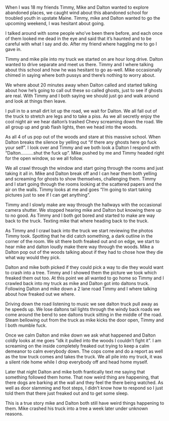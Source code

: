 When I was 18 my friends Timmy, Mike and Dalton wanted to explore abandoned places, we caught wind about this abandoned school for troubled youth in upstate Maine. Timmy, mike and Dalton wanted to go the upcoming weekend, I was hesitant about going.

I talked around with some people who’ve been there before, and each once of them looked me dead in the eye and said that it’s haunted and to be careful with what I say and do. After my friend where haggling me to go I gave in. 

Timmy and mike pile into my truck we started on are hour long drive. Dalton wanted to drive separate and meet us there. Timmy and I where talking about this school and how he was hesitant to go as-well. Mike occasionally chimed in saying where both pussys and there’s nothing to worry about. 

We where about 20 minutes away when Dalton called and started talking about how he’s going to call out these so called ghosts, just to see if ghosts are real. With Timmy and I both saying we should just go and walk around and look at things then leave. 

I pull in to a small dirt lot up the road, we wait for Dalton. We all fall out of the truck to stretch are legs and to take a piss. As we all secretly enjoy the cool night air we hear dalton’s trashed Chevy screaming down the road. We all group up and grab flash lights, then we head into the woods.

As all 4 of us pop out of the woods and stare at this massive school. When Dalton breaks the silence by yelling out “if there any ghosts here go fuck your self”. I look over and Timmy and we both look a Dalton I respond with “Dalton……….shut the fuck up”. Mike pushed by me and Timmy headed right for the open window, so we all follow.

We all crawl through the window and start going through the rooms and just taking it all in. Mike and Dalton break off and I can hear them both yelling and screaming for ghosts to show themselves, challenging them. Timmy and I start going through the rooms looking at the scattered papers and the air on the walls. Timmy looks at me and goes “I’m going to start taking pictures just to see if I can get anything”.

Timmy and I slowly make are way through the hallways with the occasional camera shutter. We stopped hearing mike and Dalton but knowing there up to no good. As Timmy and I both got bored and started to make are way back to the truck. Texting mike that where heading back to the truck.

As Timmy and I crawl back into the truck we start reviewing the photos Timmy took. Spotting that he did catch something, a dark outline in the corner of the room. We sit there both freaked out and on edge, we start to hear mike and dalton loudly make there way through the woods. Mike a Dalton pop out of the woods talking about if they had to chose how they die what way would they pick. 

Dalton and mike both picked if they could pick a way to die they would want to crash into a tree. Timmy and I showed them the picture we took which freaked them out too. At this point we all wanted to go home so Timmy and I crawled back into my truck as mike and Dalton got into daltons truck. Following Dalton and mike down a 2 lane road Timmy and I where talking about how freaked out we where.

Driving down the road listening to music we see dalton truck pull away as he speeds up. We lose daltons tail lights through the windy back roads we come around the bend to see daltons truck sitting in the middle of the road. Steam bellowing out from the truck as mike kicks the door open, Timmy and I both mumble fuck.

Once we calm Dalton and mike down we ask what happened and Dalton coldly looks at me goes “idk it pulled into the woods I couldn’t fight it”. I am screaming on the inside completely freaked out trying to keep a calm demeanor to calm everybody down. The cops come and do a report as well as the tow truck comes and takes the truck. We all pile into my truck, it was a silent ride home while I drop everybody off and head home myself.

Later that night Dalton and mike both frantically text me saying that something followed them home. That now weird thing are happening, that there dogs are barking at the wall and they feel the there being watched. As well as door slamming and foot steps, I didn’t know how to respond so I just told them that there just freaked out and to get some sleep.

This is a true story mike and Dalton both still have weird things happening to them. Mike crashed his truck into a tree a week later under unknown reasons. 